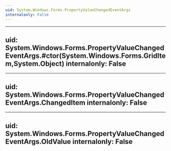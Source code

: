 ```yaml
---
uid: System.Windows.Forms.PropertyValueChangedEventArgs
internalonly: False
---
```


---
uid: System.Windows.Forms.PropertyValueChangedEventArgs.#ctor(System.Windows.Forms.GridItem,System.Object)
internalonly: False
---

---
uid: System.Windows.Forms.PropertyValueChangedEventArgs.ChangedItem
internalonly: False
---

---
uid: System.Windows.Forms.PropertyValueChangedEventArgs.OldValue
internalonly: False
---
